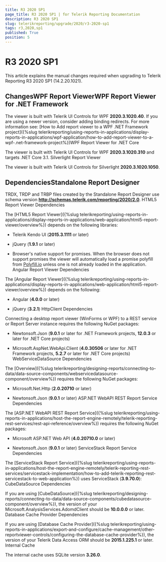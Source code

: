 ```yaml
---
title: R3 2020 SP1
page_title: R3 2020 SP1 | for Telerik Reporting Documentation
description: R3 2020 SP1
slug: telerikreporting/upgrade/2020/r3-2020-sp1
tags: r3,2020,sp1
published: True
position: 5
---
```


# R3 2020 SP1



This article explains the manual changes required when upgrading to Telerik Reporting R3 2020 SP1 (14.2.20.1021).

## ChangesWPF Report ViewerWPF Report Viewer for .NET Framework

The viewer is built with Telerik UI Controls for WPF __2020.3.1020.40__.
                    If you are using a newer version, consider adding binding redirects. For more information see:
                    [How to Add report viewer to a WPF .NET Framework project]({%slug telerikreporting/using-reports-in-applications/display-reports-in-applications/wpf-application/how-to-add-report-viewer-to-a-wpf-.net-framework-project%})WPF Report Viewer for .NET Core

The viewer is built with Telerik UI Controls for WPF __2020.3.1020.310__ and targets .NET Core 3.1.
                  Silverlight Report Viewer

The viewer is built with Telerik UI Controls for Silverlight __2020.3.1020.1050__.
              

## DependenciesStandalone Report Designer

TRDX, TRDP and TRBP files created by the Standalone Report Designer use schema version
                __http://schemas.telerik.com/reporting/2020/2.0__.
              HTML5 Report Viewer Dependencies

The [HTML5 Report Viewer]({%slug telerikreporting/using-reports-in-applications/display-reports-in-applications/web-application/html5-report-viewer/overview%}) depends on the following libraries:
              

* Telerik Kendo UI (__2015.3.1111__ or later)
                  

* jQuery (__1.9.1__ or later)
                  

* Browser's native support for promises. When the browser does not support promises
                    the viewer will automatically load a promise polyfill from [Polyfill.io](https://polyfill.io) unless one is not already loaded in the application.
                  Angular Report Viewer Dependencies

The [Angular Report Viewer]({%slug telerikreporting/using-reports-in-applications/display-reports-in-applications/web-application/html5-report-viewer/overview%}) depends on the following:
              

* Angular (__4.0.0__ or later)
                  

* jQuery (__3.2.1__)
                  HttpClient Dependencies

Connecting a desktop report viewer (WinForms or WPF) to a REST service or Report Server instance requires the following NuGet packages:
              

* Newtonsoft.Json (__9.0.1__ or later for .NET Framework projects, __12.0.3__ or later for .NET Core projects)
                  

* Microsoft.AspNet.WebApi.Client (__4.0.30506__ or later for .NET Framework projects, __5.2.7__ or later for .NET Core projects)
                  WebServiceDataSource Dependencies

The [Overview]({%slug telerikreporting/designing-reports/connecting-to-data/data-source-components/webservicedatasource-component/overview%}) requires the following NuGet packages:
              

* Microsoft.Net.Http (__2.0.20710__ or later)
                  

* Newtonsoft.Json (__9.0.1__ or later)
                  ASP.NET WebAPI REST Report Service Dependencies

The [ASP.NET WebAPI REST Report Service]({%slug telerikreporting/using-reports-in-applications/host-the-report-engine-remotely/telerik-reporting-rest-services/rest-api-reference/overview%}) requires the following NuGet packages:
              

* Microsoft ASP.NET Web API (__4.0.20710.0__ or later)
                  

* Newtonsoft.Json (__9.0.1__ or later)
                  ServiceStack Report Service Dependencies

The [ServiceStack Report Service]({%slug telerikreporting/using-reports-in-applications/host-the-report-engine-remotely/telerik-reporting-rest-services/servicestack-implementation/how-to-add-telerik-reporting-rest-servicestack-to-web-application%}) uses
                ServiceStack (__3.9.70.0__):
              CubeDataSource Dependencies

If you are using [CubeDataSource]({%slug telerikreporting/designing-reports/connecting-to-data/data-source-components/cubedatasource-component/overview%}), the version of your
                Microsoft.AnalysisServices.AdomdClient should be __10.0.0.0__ or later.
              Database Cache Provider Dependencies

If you are using [Database Cache Provider]({%slug telerikreporting/using-reports-in-applications/export-and-configure/cache-management/other-reportviewer-controls/configuring-the-database-cache-provider%}), the version of your
                Telerik Data Access ORM should be __2015.1.225.1__ or later.
              Internal Cache

The internal cache uses SQLite version __3.26.0__.
              
